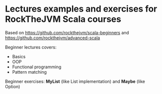 # Lectures examples and exercises for RockTheJVM Scala courses
Based on https://github.com/rockthejvm/scala-beginners and https://github.com/rockthejvm/advanced-scala

Beginner lectures covers:
- Basics
- OOP
- Functional programming
- Pattern matching

Beginner exercises: **MyList** (like List implementation) and **Maybe** (like Option)